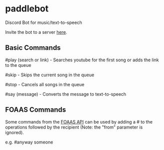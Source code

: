 # paddlebot
Discord Bot for music/text-to-speech

Invite the bot to a server [here](https://discord.com/oauth2/authorize?client_id=672107855536455691&scope=bot).

## Basic Commands
#play (search or link) - Searches youtube for the first song or adds the link to the queue

#skip - Skips the current song in the queue

#stop - Cancels all songs in the queue

#say (message) - Converts the message to text-to-speech

## FOAAS Commands
Some commands from the [FOAAS API](https://foaas.com/) can be used by adding a # to the operations followed by the recipient (Note: the "from" parameter is ignored).

e.g. #anyway someone
